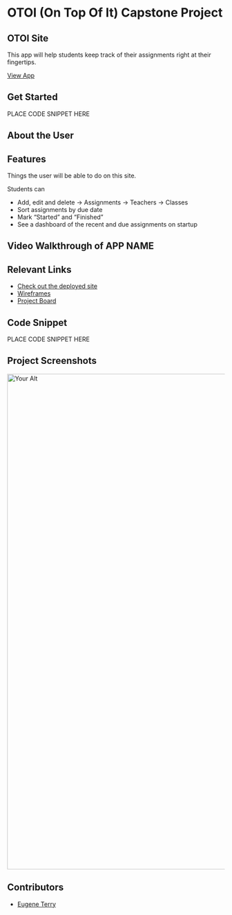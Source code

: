 # OTOI (On Top Of It) Capstone Project
## OTOI Site  <!--[![Netlify Status](https://api.netlify.com)](https://app.netlify.com)-->
<!-- update the netlify badge above with your own badge that you can find at netlify under settings/general#status-badges -->

This app will help students keep track of their assignments right at their fingertips.


 [View App](#your-link)

## Get Started <!-- OPTIONAL, but doesn't hurt -->
PLACE CODE SNIPPET HERE

## About the User <!-- This is a scaled down user persona -->


## Features <!-- List your app features using bullets! Do NOT use a paragraph. No one will read that! -->
Things the user will be able to do on this site.

Students can 
- Add, edit and delete
-> Assignments
-> Teachers
-> Classes 
- Sort assignments by due date
- Mark “Started” and “Finished”
- See a dashboard of the recent and due assignments on startup


## Video Walkthrough of APP NAME <!-- A loom link is sufficient -->


## Relevant Links <!-- Link to all the things that are required outside of the ones that have their own section -->
- [Check out the deployed site](#your-link)
- [Wireframes](#your-link)
- [Project Board](#your-link)

## Code Snippet <!-- OPTIONAL, but doesn't hurt -->
PLACE CODE SNIPPET HERE

## Project Screenshots <!-- These can be inside of your project. Look at the repos from class and see how the images are included in the readme -->
<img width="1148" alt="Your Alt" src="your-link.png"> 

## Contributors
- [Eugene Terry](https://github.com/EugeneTerry)
